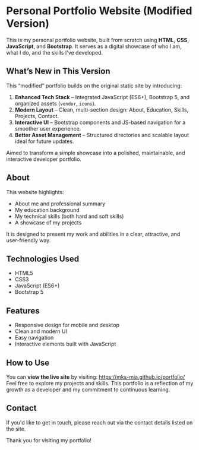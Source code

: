 # Personal Portfolio Website (Modified Version)

This is my personal portfolio website, built from scratch using **HTML**, **CSS**, **JavaScript**, and **Bootstrap**. It serves as a digital showcase of who I am, what I do, and the skills I've developed.

## What’s New in This Version

This “modified” portfolio builds on the original static site by introducing:

1. **Enhanced Tech Stack** – Integrated JavaScript (ES6+), Bootstrap 5, and organized assets (`vendor`, `icons`).
2. **Modern Layout** – Clean, multi-section design: About, Education, Skills, Projects, Contact.
3. **Interactive UI** – Bootstrap components and JS-based navigation for a smoother user experience.
4. **Better Asset Management** – Structured directories and scalable layout ideal for future updates.

Aimed to transform a simple showcase into a polished, maintainable, and interactive developer portfolio.

## About

This website highlights:

- About me and professional summary
- My education background
- My technical skills (both hard and soft skills)
- A showcase of my projects    

It is designed to present my work and abilities in a clear, attractive, and user-friendly way.

## Technologies Used

- HTML5  
- CSS3  
- JavaScript (ES6+)  
- Bootstrap 5  

## Features

- Responsive design for mobile and desktop  
- Clean and modern UI  
- Easy navigation  
- Interactive elements built with JavaScript  

## How to Use

You can **view the live site** by visiting: https://mks-mia.github.io/portfolio/
Feel free to explore my projects and skills. This portfolio is a reflection of my growth as a developer and my commitment to continuous learning.

## Contact

If you'd like to get in touch, please reach out via the contact details listed on the site.

Thank you for visiting my portfolio!
